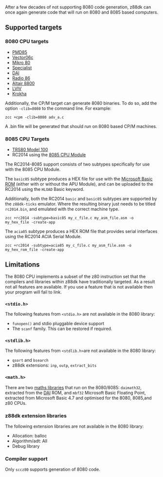 After a few decades of not supporting 8080 code generation, z88dk can once again generate code that will run on 8080 and 8085 based computers.

## Supported targets

### 8080 CPU targets

* [PMD85](Platform---PMD85)
* [Vector06c](Platform-Vector06c)
* [Mikro 80](Platform--Mikro80)
* [Specialist](Platform-Special)
* [DAI](Platform---Dai)
* [Radio 86](Platform--Radio86)
* [Altair 8800](Platform--Altair8800)
* [LVIV](Platform---Lviv)
* [Krokha](Platform--Kroka)

Additionally, the CP/M target can generate 8080 binaries. To do so, add the option `-clib=8080` to the command line. For example:

```
zcc +cpm -clib=8080 adv_a.c
```

A .bin file will be generated that should run on 8080 based CP/M machines.

### 8085 CPU Targets

 * [TRS80 Model 100](Platform---M100)
 * RC2014 using the [8085 CPU Module](https://feilipu.me/2021/08/15/8085-cpu-on-the-z80-bus/)

The RC2014-8085 support consists of two subtypes specifically for use with the 8085 CPU Module.

The `basic85` subtype produces a HEX file for use with the [Microsoft Basic ROM](https://gitlab.com/feilipu/NASCOM_BASIC) (either with or without the APU Module), and can be uploaded to the RC2014 using the `HLOAD` Basic keyword.

Additionally, both the RC2014 `basic` and `basic85` subtypes are supported by the `z88dk-ticks` emulator. Where the resulting binary just needs to be titled `rc2014.bin`, and emulated with the correct machine type.
```
zcc +rc2014 -subtype=basic85 my_c_file.c my_asm_file.asm -o my_hex_file -create-app
```
The `acia85` subtype produces a HEX ROM file that provides serial interfaces using the RC2014 ACIA Serial Module.
```
zcc +rc2014 -subtype=acia85 my_c_file.c my_asm_file.asm -o my_hex_rom_file -create-app
```

## Limitations

The 8080 CPU implements a subset of the z80 instruction set that the compilers and libraries within z88dk have traditionally targeted. As a result not all features are available. If you use a feature that is not available then your program will fail to link.

### `<stdio.h>`

The following features from `<stdio.h>` are not available in the 8080 library:

* `funopen()` and stdio pluggable device support
* The `scanf` family. This can be restored if required.

### `<stdlib.h>`

The following features from `<stdlib.h>`are not available in the 8080 library:

* `qsort` and `bsearch`
* z88dk extensions: `inp`, `outp`, `extract_bits`

### `<math.h>`

There are two [maths libraries](Classic--Maths-Libraries) that run on the 8080/8085: `daimath32`, extracted from the [DAI](Platform---Dai) ROM, and `mbf32` Microsoft Basic Floating Point, extracted from Microsoft Basic 4.7 and optimised for the 8080, 8085,and z80 CPUs.

### z88dk extension libraries

The following extension libraries are not available in the 8080 library:

* Allocation: balloc
* Algorithm/adt: All
* Debug library

### Compiler support

Only `sccz80` supports generation of 8080 code.





